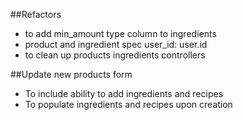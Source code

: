 ##Refactors
- to add min_amount type column to ingredients
- product and ingredient spec user_id: user.id
- to clean up products ingredients controllers

##Update new products form
- To include ability to add ingredients and recipes
- To populate ingredients and recipes upon creation
